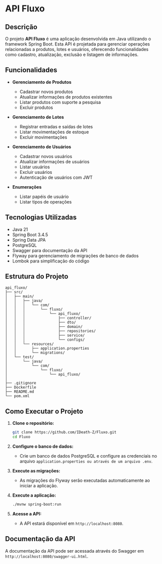 # API Fluxo

## Descrição

O projeto **API Fluxo** é uma aplicação desenvolvida em Java utilizando o framework Spring Boot. Esta API é projetada para gerenciar operações relacionadas a produtos, lotes e usuários, oferecendo funcionalidades como cadastro, atualização, exclusão e listagem de informações.

## Funcionalidades

- **Gerenciamento de Produtos**
  - Cadastrar novos produtos
  - Atualizar informações de produtos existentes
  - Listar produtos com suporte a pesquisa
  - Excluir produtos

- **Gerenciamento de Lotes**
  - Registrar entradas e saídas de lotes
  - Listar movimentações de estoque
  - Excluir movimentações

- **Gerenciamento de Usuários**
  - Cadastrar novos usuários
  - Atualizar informações de usuários
  - Listar usuários
  - Excluir usuários
  - Autenticação de usuários com JWT

- **Enumerações**
  - Listar papéis de usuário
  - Listar tipos de operações

## Tecnologias Utilizadas

- Java 21
- Spring Boot 3.4.5
- Spring Data JPA
- PostgreSQL
- Swagger para documentação da API
- Flyway para gerenciamento de migrações de banco de dados
- Lombok para simplificação do código

## Estrutura do Projeto

```
api_fluxo/
├── src/
│   ├── main/
│   │   ├── java/
│   │   │   └── com/
│   │   │       └── fluxo/
│   │   │           └── api_fluxo/
│   │   │               ├── controller/
│   │   │               ├── dto/
│   │   │               ├── domain/
│   │   │               ├── repositories/
│   │   │               ├── service/
│   │   │               └── configs/
│   │   └── resources/
│   │       ├── application.properties
│   │       └── migrations/
│   └── test/
│       └── java/
│           └── com/
│               └── fluxo/
│                   └── api_fluxo/
│ 
├── .gitignore
├── Dockerfile
├── README.md
└── pom.xml
```

## Como Executar o Projeto

1. **Clone o repositório:**
   ```bash
   git clone https://github.com/IDeath-Z/Fluxo.git
   cd Fluxo
   ```

2. **Configure o banco de dados:**
   - Crie um banco de dados PostgreSQL e configure as credenciais no arquivo `application.properties ou através de um arquivo .env`.

3. **Execute as migrações:**
   - As migrações do Flyway serão executadas automaticamente ao iniciar a aplicação.

4. **Execute a aplicação:**
   ```bash
   ./mvnw spring-boot:run
   ```

5. **Acesse a API:**
   - A API estará disponível em `http://localhost:8080`.

## Documentação da API

A documentação da API pode ser acessada através do Swagger em `http://localhost:8080/swagger-ui.html`.